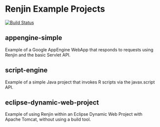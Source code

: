 
# Renjin Example Projects

[![Build Status](https://jenkins.bedatadriven.com/job/renjin-examples/badge/icon)](https://jenkins.bedatadriven.com/job/renjin-examples/)

## appengine-simple

Example of a Google AppEngine WebApp that responds to requests using Renjin and the basic Servlet API.

## script-engine

Example of a simple Java project that invokes R scripts via the javax.script API.

## eclipse-dynamic-web-project

Example of using Renjin within an Eclipse Dynamic Web Project with Apache Tomcat,
without using a build tool.
